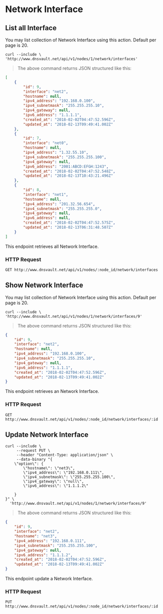 # Network Interface

## List all Interface

You may list collection of Network Interface using this action. Default per page is 20.

```shell
curl --include \
'http://www.dnsvault.net/api/v1/nodes/1/network/interfaces'
```

> The above command returns JSON structured like this:

```json
[
    {
        "id": 9,
        "interface": "net2",
        "hostname": null,
        "ipv4_address": "192.168.0.100",
        "ipv4_subnetmask": "255.255.255.10",
        "ipv4_gateway": null,
        "ipv6_address": "1.1.1.1",
        "created_at": "2018-02-02T04:47:52.596Z",
        "updated_at": "2018-02-13T09:49:41.002Z"
    },
    {
        "id": 7,
        "interface": "net0",
        "hostname": null,
        "ipv4_address": "1.32.55.10",
        "ipv4_subnetmask": "255.255.255.100",
        "ipv4_gateway": null,
        "ipv6_address": "2001:ABCD:EFGH:1243",
        "created_at": "2018-02-02T04:47:52.548Z",
        "updated_at": "2018-02-13T10:43:21.496Z"
    },
    {
        "id": 8,
        "interface": "net1",
        "hostname": null,
        "ipv4_address": "201.32.56.654",
        "ipv4_subnetmask": "255.255.255.0",
        "ipv4_gateway": null,
        "ipv6_address": null,
        "created_at": "2018-02-02T04:47:52.575Z",
        "updated_at": "2018-02-13T06:31:48.507Z"
    }
]
```

This endpoint retrieves all Network Interface.

### HTTP Request

`GET http://www.dnsvault.net/api/v1/nodes/:node_id/network/interfaces`

## Show Network Interface

You may list collection of Network Interface using this action. Default per page is 20.

```shell
curl --include \
'http://www.dnsvault.net/api/v1/nodes/1/network/interfaces/9'
```

> The above command returns JSON structured like this:

```json
{
    "id": 9,
    "interface": "net2",
    "hostname": null,
    "ipv4_address": "192.168.0.100",
    "ipv4_subnetmask": "255.255.255.10",
    "ipv4_gateway": null,
    "ipv6_address": "1.1.1.1",
    "created_at": "2018-02-02T04:47:52.596Z",
    "updated_at": "2018-02-13T09:49:41.002Z"
}
```

This endpoint retrieves an Network Interface.

### HTTP Request

`GET http://www.dnsvault.net/api/v1/nodes/:node_id/network/interfaces/:id`

## Update Network Interface

```shell
curl --include \
     --request PUT \
     --header "Content-Type: application/json" \
     --data-binary "{
    \"option\": {
        \"hostname\": \"net3\",
        \"ipv4_address\": \"192.168.0.111\",
        \"ipv4_subnetmask\": \"255.255.255.100\",
        \"ipv4_gateway\": \"null\",
        \"ipv6_address\": \"1.1.1.2\"

    }
}" \
  'http://www.dnsvault.net/api/v1/nodes/1/network/interfaces/9'
```


> The above command returns JSON structured like this:

```json
{
    "id": 9,
    "interface": "net2",
    "hostname": "net3",
    "ipv4_address": "192.168.0.111",
    "ipv4_subnetmask": "255.255.255.100",
    "ipv4_gateway": null,
    "ipv6_address": "1.1.1.2",
    "created_at": "2018-02-02T04:47:52.596Z",
    "updated_at": "2018-02-13T09:49:41.002Z"
}
```

This endpoint update a Network Interface.

### HTTP Request

`PUT http://www.dnsvault.net/api/v1/nodes/:node_id/network/interfaces/:id`

